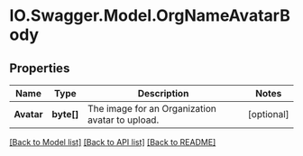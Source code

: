 # IO.Swagger.Model.OrgNameAvatarBody
## Properties

Name | Type | Description | Notes
------------ | ------------- | ------------- | -------------
**Avatar** | **byte[]** | The image for an Organization avatar to upload. | [optional] 

[[Back to Model list]](../README.md#documentation-for-models) [[Back to API list]](../README.md#documentation-for-api-endpoints) [[Back to README]](../README.md)

